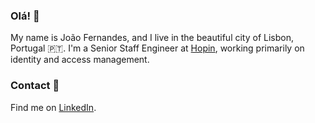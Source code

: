 ### Olá! :wave:

My name is João Fernandes, and I live in the beautiful city of Lisbon, Portugal :portugal:. I'm a Senior Staff Engineer at [Hopin](https://hopin.com), working primarily on identity and access management.

### Contact :love_letter:

Find me on [LinkedIn](https://www.linkedin.com/in/jcmfernandes/).
